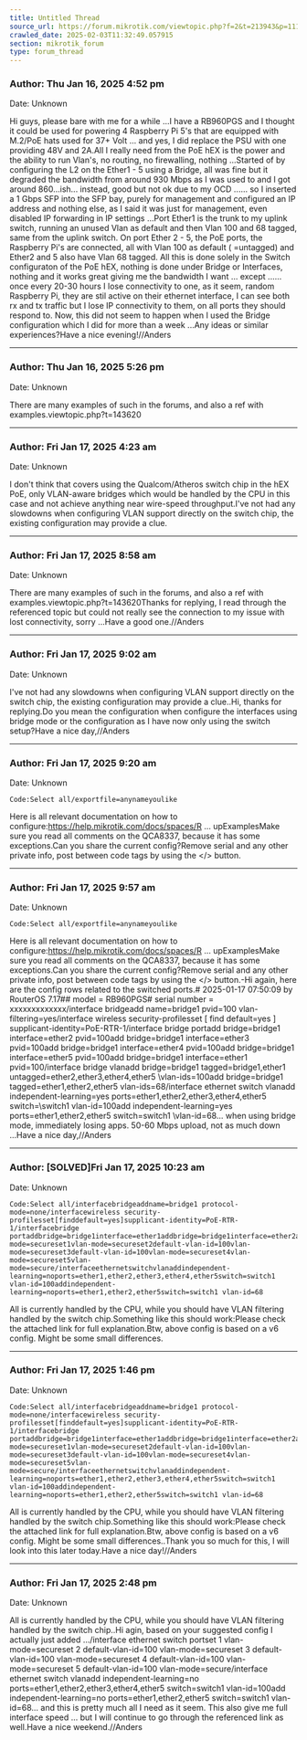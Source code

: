 ```yaml
---
title: Untitled Thread
source_url: https://forum.mikrotik.com/viewtopic.php?f=2&t=213943&p=1119620&amp;sid=3b77a3334c914448dbbc02bfdff4c3aa#p1119620
crawled_date: 2025-02-03T11:32:49.057915
section: mikrotik_forum
type: forum_thread
---
```


### Author: Thu Jan 16, 2025 4:52 pm
Date: Unknown

Hi guys, please bare with me for a while ...I have a RB960PGS and I thought it could be used for powering 4 Raspberry Pi 5's that are equipped with M.2/PoE hats used for 37+ Volt ... and yes, I did replace the PSU with one providing 48V and 2A.All I really need from the PoE hEX is the power and the ability to run Vlan's, no routing, no firewalling, nothing ...Started of by configuring the L2 on the Ether1 - 5 using a Bridge, all was fine but it degraded the bandwidth from around 930 Mbps as I was used to and I got around 860...ish... instead, good but not ok due to my OCD ...... so I inserted a 1 Gbps SFP into the SFP bay, purely for management and configured an IP address and nothing else, as I said it was just for management, even disabled IP forwarding in IP settings ...Port Ether1 is the trunk to my uplink switch, running an unused Vlan as default and then Vlan 100 and 68 tagged, same from the uplink switch. On port Ether 2 - 5, the PoE ports, the Raspberry Pi's are connected, all with Vlan 100 as default ( =untagged) and Ether2 and 5 also have Vlan 68 tagged. All this is done solely in the Switch configuraton of the PoE hEX, nothing is done under Bridge or Interfaces, nothing and it works great giving me the bandwidth I want ... except ...... once every 20-30 hours I lose connectivity to one, as it seem, random Raspberry Pi, they are stil active on their ethernet interface, I can see both rx and tx traffic but I lose IP connectivity to them, on all ports they should respond to. Now, this did not seem to happen when I used the Bridge configuration which I did for more than a week ...Any ideas or similar experiences?Have a nice evening!//Anders


---
### Author: Thu Jan 16, 2025 5:26 pm
Date: Unknown

There are many examples of such in the forums,  and also a ref with examples.viewtopic.php?t=143620


---
### Author: Fri Jan 17, 2025 4:23 am
Date: Unknown

I don't think that covers using the Qualcom/Atheros switch chip in the hEX PoE, only VLAN-aware bridges which would be handled by the CPU in this case and not achieve anything near wire-speed throughput.I've not had any slowdowns when configuring VLAN support directly on the switch chip, the existing configuration may provide a clue.


---
### Author: Fri Jan 17, 2025 8:58 am
Date: Unknown

There are many examples of such in the forums,  and also a ref with examples.viewtopic.php?t=143620Thanks for replying, I read through the referenced topic but could not really see the connection to my issue with lost connectivity, sorry ...Have a good one.//Anders


---
### Author: Fri Jan 17, 2025 9:02 am
Date: Unknown

I've not had any slowdowns when configuring VLAN support directly on the switch chip, the existing configuration may provide a clue..Hi, thanks for replying.Do you mean the configuration when configure the interfaces using bridge mode or the configuration as I have now only using the switch setup?Have a nice day,//Anders


---
### Author: Fri Jan 17, 2025 9:20 am
Date: Unknown

```
Code:Select all/exportfile=anynameyoulike
```

Here is all relevant documentation on how to configure:https://help.mikrotik.com/docs/spaces/R ... upExamplesMake sure you read all comments on the QCA8337, because it has some exceptions.Can you share the current config?Remove serial and any other private info, post between code tags by using the </> button.


---
### Author: Fri Jan 17, 2025 9:57 am
Date: Unknown

```
Code:Select all/exportfile=anynameyoulike
```

Here is all relevant documentation on how to configure:https://help.mikrotik.com/docs/spaces/R ... upExamplesMake sure you read all comments on the QCA8337, because it has some exceptions.Can you share the current config?Remove serial and any other private info, post between code tags by using the </> button.-Hi again, here are the config rows related to the switched ports.# 2025-01-17 07:50:09 by RouterOS 7.17## model = RB960PGS# serial number = xxxxxxxxxxxxx/interface bridgeadd name=bridge1 pvid=100 vlan-filtering=yes/interface wireless security-profilesset [ find default=yes ] supplicant-identity=PoE-RTR-1/interface bridge portadd bridge=bridge1 interface=ether2 pvid=100add bridge=bridge1 interface=ether3 pvid=100add bridge=bridge1 interface=ether4 pvid=100add bridge=bridge1 interface=ether5 pvid=100add bridge=bridge1 interface=ether1 pvid=100/interface bridge vlanadd bridge=bridge1 tagged=bridge1,ether1 untagged=ether2,ether3,ether4,ether5 \vlan-ids=100add bridge=bridge1 tagged=ether1,ether2,ether5 vlan-ids=68/interface ethernet switch vlanadd independent-learning=yes ports=ether1,ether2,ether3,ether4,ether5 switch=\switch1 vlan-id=100add independent-learning=yes ports=ether1,ether2,ether5 switch=switch1 \vlan-id=68... when using bridge mode, immediately losing apps. 50-60 Mbps upload, not as much down ...Have a nice day,//Anders


---
### Author: [SOLVED]Fri Jan 17, 2025 10:23 am
Date: Unknown

```
Code:Select all/interfacebridgeaddname=bridge1 protocol-mode=none/interfacewireless security-profilesset[finddefault=yes]supplicant-identity=PoE-RTR-1/interfacebridge portaddbridge=bridge1interface=ether1addbridge=bridge1interface=ether2addbridge=bridge1interface=ether3addbridge=bridge1interface=ether4addbridge=bridge1interface=ether5/interfaceethernetswitchportset0vlan-mode=secureset1vlan-mode=secureset2default-vlan-id=100vlan-mode=secureset3default-vlan-id=100vlan-mode=secureset4vlan-mode=secureset5vlan-mode=secure/interfaceethernetswitchvlanaddindependent-learning=noports=ether1,ether2,ether3,ether4,ether5switch=switch1 vlan-id=100addindependent-learning=noports=ether1,ether2,ether5switch=switch1 vlan-id=68
```

All is currently handled by the CPU, while you should have VLAN filtering handled by the switch chip.Something like this should work:Please check the attached link for full explanation.Btw, above config is based on a v6 config. Might be some small differences.


---
### Author: Fri Jan 17, 2025 1:46 pm
Date: Unknown

```
Code:Select all/interfacebridgeaddname=bridge1 protocol-mode=none/interfacewireless security-profilesset[finddefault=yes]supplicant-identity=PoE-RTR-1/interfacebridge portaddbridge=bridge1interface=ether1addbridge=bridge1interface=ether2addbridge=bridge1interface=ether3addbridge=bridge1interface=ether4addbridge=bridge1interface=ether5/interfaceethernetswitchportset0vlan-mode=secureset1vlan-mode=secureset2default-vlan-id=100vlan-mode=secureset3default-vlan-id=100vlan-mode=secureset4vlan-mode=secureset5vlan-mode=secure/interfaceethernetswitchvlanaddindependent-learning=noports=ether1,ether2,ether3,ether4,ether5switch=switch1 vlan-id=100addindependent-learning=noports=ether1,ether2,ether5switch=switch1 vlan-id=68
```

All is currently handled by the CPU, while you should have VLAN filtering handled by the switch chip.Something like this should work:Please check the attached link for full explanation.Btw, above config is based on a v6 config. Might be some small differences..Thank you so much for this, I will look into this later today.Have a nice day!//Anders


---
### Author: Fri Jan 17, 2025 2:48 pm
Date: Unknown

All is currently handled by the CPU, while you should have VLAN filtering handled by the switch chip..Hi agin, based on your suggested config I actually just added .../interface ethernet switch portset 1 vlan-mode=secureset 2 default-vlan-id=100 vlan-mode=secureset 3 default-vlan-id=100 vlan-mode=secureset 4 default-vlan-id=100 vlan-mode=secureset 5 default-vlan-id=100 vlan-mode=secure/interface ethernet switch vlanadd independent-learning=no ports=ether1,ether2,ether3,ether4,ether5 switch=switch1 vlan-id=100add independent-learning=no ports=ether1,ether2,ether5 switch=switch1 vlan-id=68... and this is pretty much all I need as it seem. This also give me full interface speed ... but I will continue to go through the referenced link  as well.Have a nice weekend.//Anders

